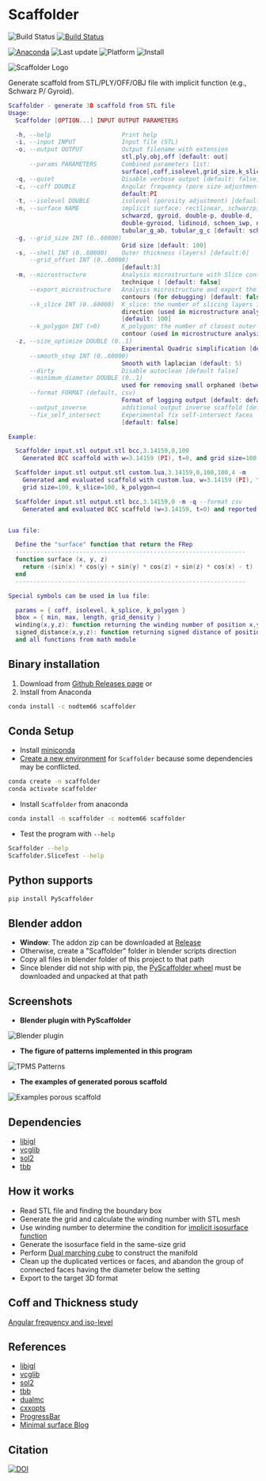 # Scaffolder 
![Build Status](https://github.com/nodtem66/Scaffolder/workflows/Build/badge.svg) [![Build Status](https://dev.azure.com/n66/PublicCI/_apis/build/status/nodtem66.Scaffolder%20(Anaconda)?branchName=master)](https://dev.azure.com/n66/PublicCI/_build/latest?definitionId=6&branchName=master)

[![Anaconda](https://anaconda.org/nodtem66/scaffolder/badges/version.svg)](https://anaconda.org/nodtem66/scaffolder) ![Last update](https://anaconda.org/nodtem66/scaffolder/badges/latest_release_date.svg) ![Platform](https://anaconda.org/nodtem66/scaffolder/badges/platforms.svg) ![Install](https://anaconda.org/nodtem66/scaffolder/badges/installer/conda.svg)

![Scaffolder Logo](https://github.com/nodtem66/Scaffolder/raw/master/images/scaffolder_logo.jpg)

Generate scaffold from STL/PLY/OFF/OBJ file with implicit function (e.g., Schwarz P/ Gyroid).

```lua
Scaffolder - generate 3D scaffold from STL file
Usage:
  Scaffolder [OPTION...] INPUT OUTPUT PARAMETERS

  -h, --help                    Print help
  -i, --input INPUT             Input file (STL)
  -o, --output OUTPUT           Output filename with extension
                                stl,ply,obj,off [default: out]
      --params PARAMETERS       Combined parameters list:
                                surface[,coff,isolevel,grid_size,k_slice,k_polygon]
  -q, --quiet                   Disable verbose output [default: false]
  -c, --coff DOUBLE             Angular frequency (pore size adjustment)
                                default:PI
  -t, --isolevel DOUBLE         isolevel (porosity adjustment) [default: 0]
  -n, --surface NAME            implicit surface: rectlinear, schwarzp,
                                schwarzd, gyroid, double-p, double-d,
                                double-gyroiod, lidinoid, schoen_iwp, neovius, bcc,
                                tubular_g_ab, tubular_g_c [default: schwarzp]
  -g, --grid_size INT (0..60000)
                                Grid size [default: 100]
  -s, --shell INT (0..60000)    Outer thickness (layers) [default:0]
      --grid_offset INT (0..60000)
                                [default:3]
  -m, --microstructure          Analysis microstructure with Slice contour
                                technique ( [default: false]
      --export_microstructure   Analysis microstructure and export the 2D
                                contours (for debugging) [default: false]
      --k_slice INT (0..60000)  K_slice: the number of slicing layers in each
                                direction (used in microstructure analysis)
                                [default: 100]
      --k_polygon INT (>0)      K_polygon: the number of closest outer
                                contour (used in microstructure analysis) [default: 4]
  -z, --size_optimize DOUBLE (0..1)
                                Experimental Quadric simplification [default: 0]
      --smooth_step INT (0..60000)
                                Smooth with laplacian (default: 5)
      --dirty                   Disable autoclean [default false]
      --minimum_diameter DOUBLE (0..1)
                                used for removing small orphaned (between 0-1) [default: 0.25]
      --format FORMAT (default, csv)
                                Format of logging output [default: default]
      --output_inverse          additional output inverse scaffold [default: false]
      --fix_self_intersect      Experimental fix self-intersect faces
                                [default: false]

Example:

  Scaffolder input.stl output.stl bcc,3.14159,0,100
    Generated BCC scaffold with w=3.14159 (PI), t=0, and grid size=100

  Scaffolder input.stl output.stl custom.lua,3.14159,0,100,100,4 -m
    Generated and evaluated scaffold with custom.lua, w=3.14159 (PI), t=0,
    grid size=100, k_slice=100, k_polygon=4

  Scaffolder input.stl output.stl bcc,3.14159,0 -m -q --format csv
    Generated and evaluated BCC scaffold (w=3.14159, t=0) and reported in CSV


Lua file:

  Define the "surface" function that return the FRep
  -----------------------------------------------------------------
  function surface (x, y, z)
    return -(sin(x) * cos(y) + sin(y) * cos(z) + sin(z) * cos(x) - t)
  end
  -----------------------------------------------------------------

Special symbols can be used in lua file:

  params = { coff, isolevel, k_splice, k_polygon }
  bbox = { min, max, length, grid_density }
  winding(x,y,z): function returning the winding number of position x,y,z
  signed_distance(x,y,z): function returning signed distance of position x,y,z
  and all functions from math module
```
## Binary installation
1. Download from [Github Releases page](https://github.com/nodtem66/Scaffolder/releases) or
2. Install from Anaconda
```bash
conda install -c nodtem66 scaffolder
```

## Conda Setup 
- Install [miniconda](https://docs.conda.io/en/latest/miniconda.html)
- [Create a new environment](https://docs.conda.io/projects/conda/en/latest/user-guide/tasks/manage-environments.html) for `Scaffolder` because some dependencies may be conflicted.
```bash
conda create -n scaffolder
conda activate scaffolder
```
- Install `Scaffolder` from anaconda
```bash
conda install -n scaffolder -c nodtem66 scaffolder
```
- Test the program with `--help`
```bash
Scaffolder --help
Scaffolder.SliceTest --help
```

## Python supports
```bash
pip install PyScaffolder
```

## Blender addon
- **Window**: The addon zip can be downloaded at [Release](https://github.com/nodtem66/Scaffolder/releases/tag/v1.5.1)
- Otherwise, create a "Scaffolder" folder in blender scripts direction
- Copy all files in blender folder of this project to that path
- Since blender did not ship with pip, the [PyScaffolder wheel](https://pypi.org/manage/project/PyScaffolder) must be downloaded and unpacked at that path

## Screenshots

- **Blender plugin with PyScaffolder**

![Blender plugin](https://github.com/nodtem66/Scaffolder/raw/master/images/blender-plugin.gif)

- **The figure of patterns implemented in this program**

![TPMS Patterns](https://github.com/nodtem66/Scaffolder/raw/master/images/patterns.jpg)


- **The examples of generated porous scaffold**

![Examples porous scaffold](https://github.com/nodtem66/Scaffolder/raw/master/images/examples.jpg)

## Dependencies
- [libigl](https://libigl.github.io/)
- [vcglib](https://github.com/cnr-isti-vclab/vcglib)
- [sol2](https://github.com/ThePhD/sol2)
- [tbb](https://github.com/oneapi-src/oneTBB)

## How it works
- Read STL file and finding the boundary box
- Generate the grid and calculate the winding number with STL mesh
- Use winding number to determine the condition for [implicit isosurface function](https://wewanttolearn.wordpress.com/2019/02/03/triply-periodic-minimal-surfaces/)
- Generate the isosurface field in the same-size grid
- Perform [Dual marching cube](https://github.com/dominikwodniok/dualmc) to construct the manifold
- Clean up the duplicated vertices or faces, and abandon the group of connected faces having the diameter below the setting
- Export to the target 3D format

## Coff and Thickness study
[Angular frequency and iso-level](https://colab.research.google.com/github/nodtem66/Scaffolder/blob/master/data/data_visualization.ipynb)

## References
- [libigl](https://github.com/libigl/libigl)
- [vcglib](https://github.com/cnr-isti-vclab/vcglib)
- [sol2](https://github.com/ThePhD/sol2)
- [tbb](https://github.com/oneapi-src/oneTBB) 
- [dualmc](https://github.com/dominikwodniok/dualmc)
- [cxxopts](https://github.com/jarro2783/cxxopts)
- [ProgressBar](https://github.com/prakhar1989/progress-cpp)
- [Minimal surface Blog](https://minimalsurfaces.blog/)

## Citation
[![DOI](https://zenodo.org/badge/227950058.svg)](https://zenodo.org/badge/latestdoi/227950058)

